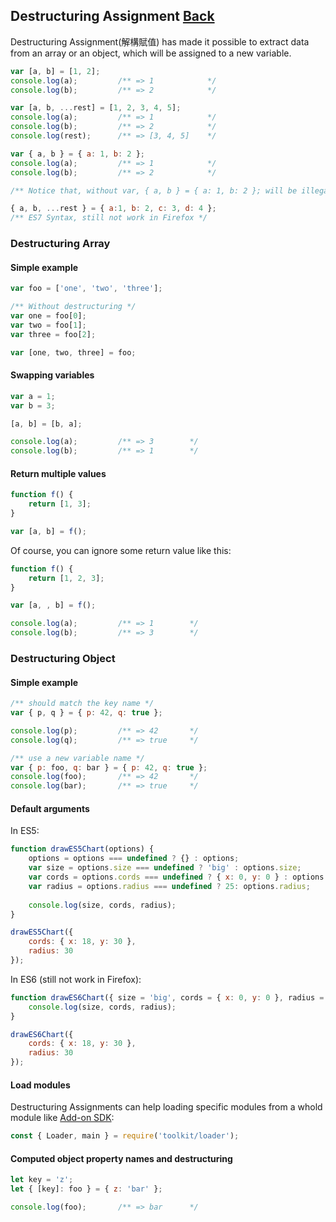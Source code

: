 ## Destructuring Assignment [Back](./../es6.md)

Destructuring Assignment(解構賦值) has made it possible to extract data from an array or an object, which will be assigned to a new variable.

```js
var [a, b] = [1, 2];
console.log(a);         /** => 1            */
console.log(b);         /** => 2            */

var [a, b, ...rest] = [1, 2, 3, 4, 5];
console.log(a);         /** => 1            */
console.log(b);         /** => 2            */
console.log(rest);      /** => [3, 4, 5]    */

var { a, b } = { a: 1, b: 2 };
console.log(a);         /** => 1            */
console.log(b);         /** => 2            */

/** Notice that, without var, { a, b } = { a: 1, b: 2 }; will be illegal */

{ a, b, ...rest } = { a:1, b: 2, c: 3, d: 4 };
/** ES7 Syntax, still not work in Firefox */
```

### Destructuring Array

#### Simple example

```js
var foo = ['one', 'two', 'three'];

/** Without destructuring */
var one = foo[0];
var two = foo[1];
var three = foo[2];

var [one, two, three] = foo;
```

#### Swapping variables

```js
var a = 1;
var b = 3;

[a, b] = [b, a];

console.log(a);         /** => 3        */
console.log(b);         /** => 1        */
```

#### Return multiple values

```js
function f() {
    return [1, 3];
}

var [a, b] = f();
```

Of course, you can ignore some return value like this:

```js
function f() {
    return [1, 2, 3];
}

var [a, , b] = f();

console.log(a);         /** => 1        */
console.log(b);         /** => 3        */
```

### Destructuring Object

#### Simple example

```js
/** should match the key name */
var { p, q } = { p: 42, q: true };

console.log(p);         /** => 42       */
console.log(q);         /** => true     */

/** use a new variable name */
var { p: foo, q: bar } = { p: 42, q: true };
console.log(foo);       /** => 42       */
console.log(bar);       /** => true     */
```

#### Default arguments

In ES5:

```js
function drawES5Chart(options) {
    options = options === undefined ? {} : options;
    var size = options.size === undefined ? 'big' : options.size;
    var cords = options.cords === undefined ? { x: 0, y: 0 } : options.cords;
    var radius = options.radius === undefined ? 25: options.radius;
    
    console.log(size, cords, radius);
}

drawES5Chart({
    cords: { x: 18, y: 30 },
    radius: 30
});
```

In ES6 (still not work in Firefox):

```js
function drawES6Chart({ size = 'big', cords = { x: 0, y: 0 }, radius = 25 } = {}) {
    console.log(size, cords, radius);
}

drawES6Chart({
    cords: { x: 18, y: 30 },
    radius: 30
});
```

#### Load modules

Destructuring Assignments can help loading specific modules from a whold module like [Add-on SDK](https://developer.mozilla.org/en-US/Add-ons/SDK):

```js
const { Loader, main } = require('toolkit/loader');
```

#### Computed object property names and destructuring

```js
let key = 'z';
let { [key]: foo } = { z: 'bar' };

console.log(foo);       /** => bar      */
```
